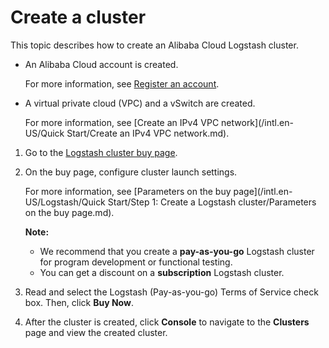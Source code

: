 # Create a cluster

This topic describes how to create an Alibaba Cloud Logstash cluster.

-   An Alibaba Cloud account is created.

    For more information, see [Register an account](https://account.aliyun.com/register/register.html).

-   A virtual private cloud \(VPC\) and a vSwitch are created.

    For more information, see [Create an IPv4 VPC network](/intl.en-US/Quick Start/Create an IPv4 VPC network.md).


1.  Go to the [Logstash cluster buy page](https://common-buy-intl.alibabacloud.com/new?commodityCode=elasticsearch_logstash_public_intl&orderType=BUY&from_biz_channel=console).

2.  On the buy page, configure cluster launch settings.

    For more information, see [Parameters on the buy page](/intl.en-US/Logstash/Quick Start/Step 1: Create a Logstash cluster/Parameters on the buy page.md).

    **Note:**

    -   We recommend that you create a **pay-as-you-go** Logstash cluster for program development or functional testing.
    -   You can get a discount on a **subscription** Logstash cluster.
3.  Read and select the Logstash \(Pay-as-you-go\) Terms of Service check box. Then, click **Buy Now**.

4.  After the cluster is created, click **Console** to navigate to the **Clusters** page and view the created cluster.


